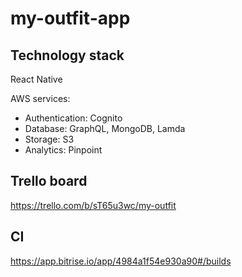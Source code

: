 # my-outfit-app


## Technology stack
React Native

AWS services: 
- Authentication: Cognito
- Database: GraphQL, MongoDB, Lamda
- Storage: S3
- Analytics: Pinpoint


## Trello board
https://trello.com/b/sT65u3wc/my-outfit

## CI
https://app.bitrise.io/app/4984a1f54e930a90#/builds
